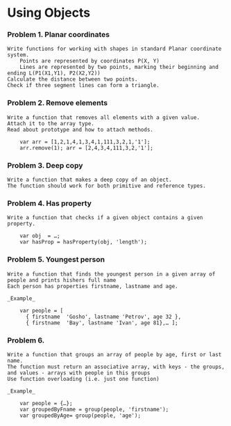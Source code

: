 Using Objects
=============

### Problem 1. Planar coordinates
	Write functions for working with shapes in standard Planar coordinate system.
		Points are represented by coordinates P(X, Y)
		Lines are represented by two points, marking their beginning and ending L(P1(X1,Y1), P2(X2,Y2))
	Calculate the distance between two points.
	Check if three segment lines can form a triangle.

### Problem 2. Remove elements
	Write a function that removes all elements with a given value.
	Attach it to the array type.
	Read about prototype and how to attach methods.

		var arr = [1,2,1,4,1,3,4,1,111,3,2,1,'1'];
		arr.remove(1); arr = [2,4,3,4,111,3,2,'1'];

### Problem 3. Deep copy
	Write a function that makes a deep copy of an object.
	The function should work for both primitive and reference types.

### Problem 4. Has property
	Write a function that checks if a given object contains a given property.

		var obj  = …;
		var hasProp = hasProperty(obj, 'length');

### Problem 5. Youngest person
	Write a function that finds the youngest person in a given array of people and prints hishers full name
	Each person has properties firstname, lastname and age.

	_Example_
	
		var people = [
		  { firstname  'Gosho', lastname 'Petrov', age 32 }, 
		  { firstname  'Bay', lastname 'Ivan', age 81},… ];

### Problem 6. 
	Write a function that groups an array of people by age, first or last name.
	The function must return an associative array, with keys - the groups, and values - arrays with people in this groups
	Use function overloading (i.e. just one function)

	_Example_
	
		var people = {…};
		var groupedByFname = group(people, 'firstname');
		var groupedByAge= group(people, 'age');